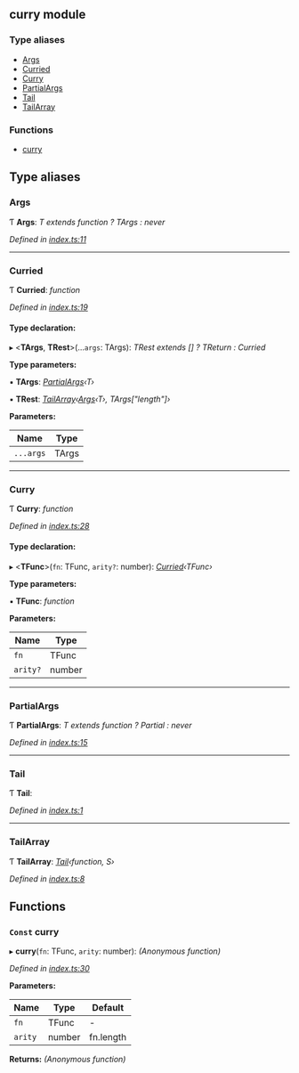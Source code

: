 ## curry module

### Type aliases

* [Args](README.md#args)
* [Curried](README.md#curried)
* [Curry](README.md#curry)
* [PartialArgs](README.md#partialargs)
* [Tail](README.md#tail)
* [TailArray](README.md#tailarray)

### Functions

* [curry](README.md#const-curry)

## Type aliases

###  Args

Ƭ **Args**: *T extends function ? TArgs : never*

*Defined in [index.ts:11](https://github.com/andres-kovalev/pragmatic-streams/blob/master/src/utility/curry/index.ts#L11)*

___

###  Curried

Ƭ **Curried**: *function*

*Defined in [index.ts:19](https://github.com/andres-kovalev/pragmatic-streams/blob/master/src/utility/curry/index.ts#L19)*

#### Type declaration:

▸ <**TArgs**, **TRest**>(...`args`: TArgs): *TRest extends [] ? TReturn : Curried<function>*

**Type parameters:**

▪ **TArgs**: *[PartialArgs](README.md#partialargs)‹T›*

▪ **TRest**: *[TailArray](README.md#tailarray)‹[Args](README.md#args)‹T›, TArgs["length"]›*

**Parameters:**

Name | Type |
------ | ------ |
`...args` | TArgs |

___

###  Curry

Ƭ **Curry**: *function*

*Defined in [index.ts:28](https://github.com/andres-kovalev/pragmatic-streams/blob/master/src/utility/curry/index.ts#L28)*

#### Type declaration:

▸ <**TFunc**>(`fn`: TFunc, `arity?`: number): *[Curried](README.md#curried)‹TFunc›*

**Type parameters:**

▪ **TFunc**: *function*

**Parameters:**

Name | Type |
------ | ------ |
`fn` | TFunc |
`arity?` | number |

___

###  PartialArgs

Ƭ **PartialArgs**: *T extends function ? Partial<TArgs> : never*

*Defined in [index.ts:15](https://github.com/andres-kovalev/pragmatic-streams/blob/master/src/utility/curry/index.ts#L15)*

___

###  Tail

Ƭ **Tail**:

*Defined in [index.ts:1](https://github.com/andres-kovalev/pragmatic-streams/blob/master/src/utility/curry/index.ts#L1)*

___

###  TailArray

Ƭ **TailArray**: *[Tail](README.md#tail)‹function, S›*

*Defined in [index.ts:8](https://github.com/andres-kovalev/pragmatic-streams/blob/master/src/utility/curry/index.ts#L8)*

## Functions

### `Const` curry

▸ **curry**(`fn`: TFunc, `arity`: number): *(Anonymous function)*

*Defined in [index.ts:30](https://github.com/andres-kovalev/pragmatic-streams/blob/master/src/utility/curry/index.ts#L30)*

**Parameters:**

Name | Type | Default |
------ | ------ | ------ |
`fn` | TFunc | - |
`arity` | number | fn.length |

**Returns:** *(Anonymous function)*
